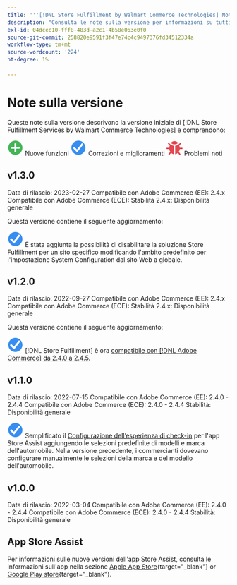 ```yaml
---
title: '''[!DNL Store Fulfillment by Walmart Commerce Technologies] Note sulla versione"'
description: "Consulta le note sulla versione per informazioni su tutti [!DNL Store Fulfillment by Walmart Commerce Technologies] versioni."
exl-id: 04dcec10-fff8-483d-a2c1-4b58e063e0f0
source-git-commit: 258820e9591f3f47e74c4c9497376fd34512334a
workflow-type: tm+mt
source-wordcount: '224'
ht-degree: 1%

---
```


# Note sulla versione

Queste note sulla versione descrivono la versione iniziale di [!DNL Store Fulfillment Services by Walmart Commerce Technologies] e comprendono:

![Nuovo](../assets/new.svg) Nuove funzioni
![Problema risolto](../assets/fix.svg) Correzioni e miglioramenti
![Problema noto](../assets/bug.svg) Problemi noti

## v1.3.0

Data di rilascio: 2023-02-27 Compatibile con Adobe Commerce (EE): 2.4.x Compatibile con Adobe Commerce (ECE): Stabilità 2.4.x: Disponibilità generale

Questa versione contiene il seguente aggiornamento:

![Nuovo](../assets/fix.svg)<!-- WMTP-795 --> È stata aggiunta la possibilità di disabilitare la soluzione Store Fulfillment per un sito specifico modificando l&#39;ambito predefinito per l&#39;impostazione System Configuration dal sito Web a globale.

## v1.2.0

Data di rilascio: 2022-09-27 Compatibile con Adobe Commerce (EE): 2.4.x Compatibile con Adobe Commerce (ECE): Stabilità 2.4.x: Disponibilità generale

Questa versione contiene il seguente aggiornamento:

![Nuovo](../assets/fix.svg) [!DNL Store Fulfillment] è ora [compatibile con [!DNL Adobe Commerce] da 2.4.0 a 2.4.5](https://experienceleague.adobe.com/docs/commerce-operations/release/product-availability.html).


## v1.1.0

Data di rilascio: 2022-07-15 Compatibile con Adobe Commerce (EE): 2.4.0 - 2.4.4 Compatibile con Adobe Commerce (ECE): 2.4.0 - 2.4.4 Stabilità: Disponibilità generale

![Nuovo](../assets/fix.svg)<!-- WMTP-731 --> Semplificato il [Configurazione dell’esperienza di check-in](check-in-experience-setup.md) per l&#39;app Store Assist aggiungendo le selezioni predefinite di modelli e marca dell&#39;automobile. Nella versione precedente, i commercianti dovevano configurare manualmente le selezioni della marca e del modello dell&#39;automobile.

## v1.0.0

Data di rilascio: 2022-03-04 Compatibile con Adobe Commerce (EE): 2.4.0 - 2.4.4 Compatibile con Adobe Commerce (ECE): 2.4.0 - 2.4.4 Stabilità: Disponibilità generale

## App Store Assist

Per informazioni sulle nuove versioni dell&#39;app Store Assist, consulta le informazioni sull&#39;app nella sezione [Apple App Store](https://apps.apple.com/us/app/store-assist-by-walmart/id1609281539){target="_blank"} or [Google Play store](https://play.google.com/store/apps/details?id=com.walmart.faas.storeassist){target="_blank"}.
